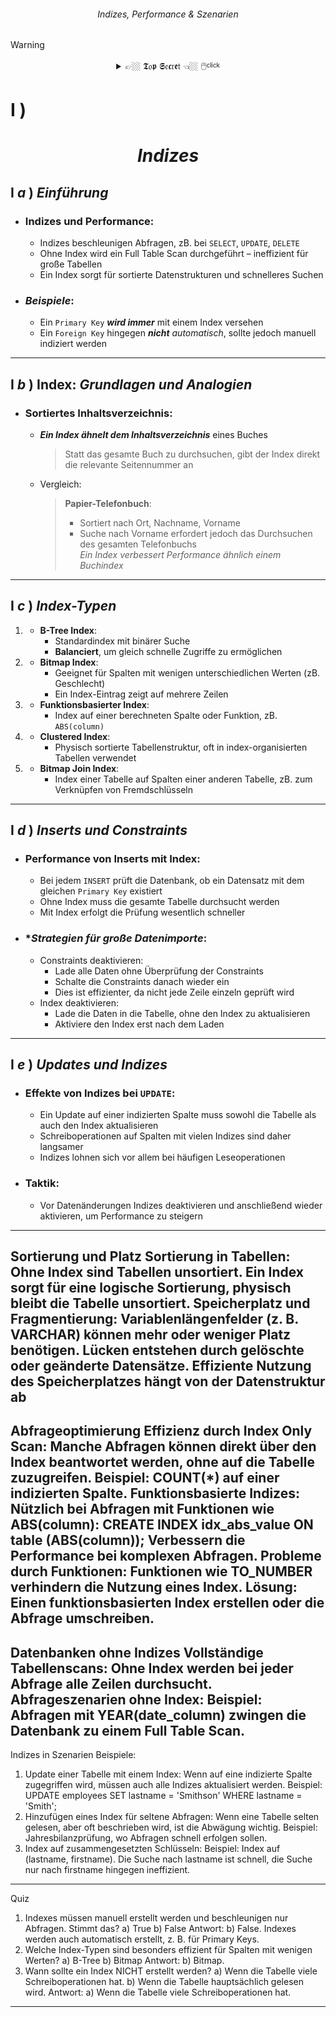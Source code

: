###### <div align="center"> Indizes, Performance & Szenarien </div>
 
> [!WARNING]
> <details>  
>  <summary align="center"> 👉🏼 𝕿𝔬𝖕 𝕾𝔢𝖈𝔯𝖊𝔱 👈🏼 🖱️<sup><sub>click</sub></sup> </summary>  
>
> ![1](./img/idx_q01.png)
> ![2](./img/idx_q02.png)
> ![3](./img/idx_q03.png)
> ![4](./img/idx_q04.png)
> ![5](./img/idx_q05.png)
> ![6](./img/idx_q06.png)
> ![7](./img/idx_q07.png)
> ![8](./img/idx_q08.png)
> ![9](./img/idx_q09.png)
> ![10](./img/idx_q10.png)
>
>  </details>

<!-- INDIZES -->
# **Ⅰ** ) 
# <p align="center"> ***Indizes*** </p>

## **Ⅰ** ***a*** ) *Einführung*
  - ### **Indizes und Performance**:
    - Indizes beschleunigen Abfragen, zB. bei `SELECT`, `UPDATE`, `DELETE`
    - Ohne Index wird ein Full Table Scan durchgeführt – ineffizient für große Tabellen
    - Ein Index sorgt für sortierte Datenstrukturen und schnelleres Suchen
  - ### *Beispiele*:
    - Ein `Primary Key` ***wird immer*** mit einem Index versehen
    - Ein `Foreign Key` hingegen ***nicht*** *automatisch*, sollte jedoch manuell indiziert werden

---
## **Ⅰ** ***b*** ) Index: *Grundlagen und Analogien*
  - ### **Sortiertes Inhaltsverzeichnis**:
     - ***Ein Index ähnelt dem Inhaltsverzeichnis*** eines Buches
       > Statt das gesamte Buch zu durchsuchen, gibt der Index direkt die relevante Seitennummer an
     - Vergleich:
       > **Papier-Telefonbuch**:
       > - Sortiert nach Ort, Nachname, Vorname
       > - Suche nach Vorname erfordert jedoch das Durchsuchen des gesamten Telefonbuchs  
       > *Ein Index verbessert Performance ähnlich einem Buchindex*

---
## **Ⅰ** ***c*** ) *Index-Typen*
  1) - **B-Tree Index**:
       - Standardindex mit binärer Suche
       - **Balanciert**, um gleich schnelle Zugriffe zu ermöglichen
  2) - **Bitmap Index**:
       - Geeignet für Spalten mit wenigen unterschiedlichen Werten (zB. Geschlecht)
       - Ein Index-Eintrag zeigt auf mehrere Zeilen
  3) - **Funktionsbasierter Index**:
       - Index auf einer berechneten Spalte oder Funktion, zB. `ABS(column)`
  4) - **Clustered Index**:
       - Physisch sortierte Tabellenstruktur, oft in index-organisierten Tabellen verwendet
  5) - **Bitmap Join Index**:
       - Index einer Tabelle auf Spalten einer anderen Tabelle, zB. zum Verknüpfen von Fremdschlüsseln

---
## **Ⅰ** ***d*** ) *Inserts und Constraints*
  - ### **Performance von Inserts mit Index**:
       - Bei jedem `INSERT` prüft die Datenbank, ob ein Datensatz mit dem gleichen `Primary Key` existiert
       - Ohne Index muss die gesamte Tabelle durchsucht werden
       - Mit Index erfolgt die Prüfung wesentlich schneller
  - ### **Strategien für große Datenimporte*:
       - Constraints deaktivieren:
         - Lade alle Daten ohne Überprüfung der Constraints
         - Schalte die Constraints danach wieder ein
         - Dies ist effizienter, da nicht jede Zeile einzeln geprüft wird
       - Index deaktivieren:
         - Lade die Daten in die Tabelle, ohne den Index zu aktualisieren
         - Aktiviere den Index erst nach dem Laden

---
## **Ⅰ** ***e*** ) *Updates und Indizes*
  - ### **Effekte von Indizes bei `UPDATE`**:
       - Ein Update auf einer indizierten Spalte muss sowohl die Tabelle als auch den Index aktualisieren
       - Schreiboperationen auf Spalten mit vielen Indizes sind daher langsamer
       - Indizes lohnen sich vor allem bei häufigen Leseoperationen
  - ### **Taktik**:
       - Vor Datenänderungen Indizes deaktivieren und anschließend wieder aktivieren, um Performance zu steigern

---
Sortierung und Platz
Sortierung in Tabellen:
Ohne Index sind Tabellen unsortiert.
Ein Index sorgt für eine logische Sortierung, physisch bleibt die Tabelle unsortiert.
Speicherplatz und Fragmentierung:
Variablenlängenfelder (z. B. VARCHAR) können mehr oder weniger Platz benötigen.
Lücken entstehen durch gelöschte oder geänderte Datensätze.
Effiziente Nutzung des Speicherplatzes hängt von der Datenstruktur ab
---
Abfrageoptimierung
Effizienz durch Index Only Scan:
Manche Abfragen können direkt über den Index beantwortet werden, ohne auf die Tabelle
zuzugreifen.
Beispiel: COUNT(*) auf einer indizierten Spalte.
Funktionsbasierte Indizes:
Nützlich bei Abfragen mit Funktionen wie ABS(column):
CREATE INDEX idx_abs_value ON table (ABS(column));
Verbessern die Performance bei komplexen Abfragen.
Probleme durch Funktionen:
Funktionen wie TO_NUMBER verhindern die Nutzung eines Index.
Lösung: Einen funktionsbasierten Index erstellen oder die Abfrage umschreiben.
---
Datenbanken ohne Indizes
Vollständige Tabellenscans:
Ohne Index werden bei jeder Abfrage alle Zeilen durchsucht.
Abfrageszenarien ohne Index:
Beispiel: Abfragen mit YEAR(date_column) zwingen die Datenbank zu einem Full Table Scan.
---
Indizes in Szenarien
Beispiele:
1. Update einer Tabelle mit einem Index:
Wenn auf eine indizierte Spalte zugegriffen wird, müssen auch alle Indizes aktualisiert werden.
Beispiel:
UPDATE employees SET lastname = 'Smithson' WHERE lastname = 'Smith';
2. Hinzufügen eines Index für seltene Abfragen:
Wenn eine Tabelle selten gelesen, aber oft beschrieben wird, ist die Abwägung wichtig.
Beispiel: Jahresbilanzprüfung, wo Abfragen schnell erfolgen sollen.
3. Index auf zusammengesetzten Schlüsseln:
Beispiel: Index auf (lastname, firstname). Die Suche nach lastname ist schnell, die Suche nur
nach firstname hingegen ineffizient.
---
Quiz
1. Indexes müssen manuell erstellt werden und beschleunigen nur Abfragen. Stimmt das?
a) True
b) False
Antwort: b) False. Indexes werden auch automatisch erstellt, z. B. für Primary Keys.
2. Welche Index-Typen sind besonders effizient für Spalten mit wenigen Werten?
a) B-Tree
b) Bitmap
Antwort: b) Bitmap.
3. Wann sollte ein Index NICHT erstellt werden?
a) Wenn die Tabelle viele Schreiboperationen hat.
b) Wenn die Tabelle hauptsächlich gelesen wird.
Antwort: a) Wenn die Tabelle viele Schreiboperationen hat.
---
